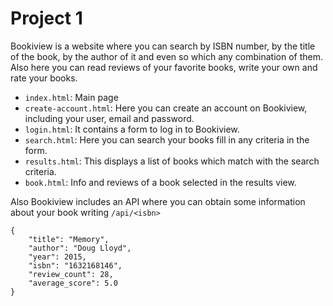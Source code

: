 # Project 1

Bookiview is a website where you can search by ISBN number, by the title of the book, by the author of it and even so which any combination of them. Also here you can read reviews of your favorite books, write your own and rate your books.

- `index.html`: Main page 
- `create-account.html`: Here you can create an account on Bookiview, including your user, email and password.
- `login.html`: It contains a form to log in to Bookiview.
- `search.html`: Here you can search your books fill in any criteria in the form.
- `results.html`: This displays a list of books which match with the search criteria.
- `book.html`: Info and reviews of a book selected in the results view.

Also Bookiview includes an API where you can obtain some information about your book writing `/api/<isbn>`

```
{
    "title": "Memory",
    "author": "Doug Lloyd",
    "year": 2015,
    "isbn": "1632168146",
    "review_count": 28,
    "average_score": 5.0
}
```